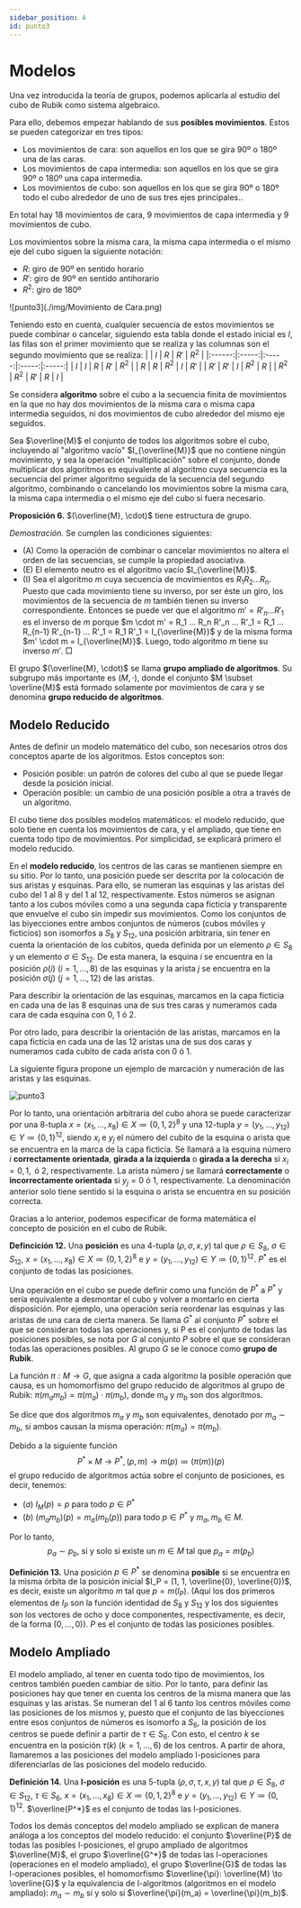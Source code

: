 ```yaml
---
sidebar_position: 4
id: punto3
---
```


# Modelos

Una vez introducida la teoría de grupos, podemos aplicarla al estudio del cubo de Rubik como sistema algebraico. 

Para ello, debemos empezar hablando de sus **posibles movimientos**. Estos se pueden categorizar en tres tipos:
- Los movimientos de cara: son aquellos en los que se gira 90º o 180º una de las caras. 
- Los movimientos de capa intermedia: son aquellos en los que se gira 90º o 180º una capa intermedia. 
- Los movimientos de cubo: son aquellos en los que se gira 90º o 180º todo el cubo alrededor de uno de sus tres ejes principales..

En total hay 18 movimientos de cara, 9 movimientos de capa intermedia y 9 movimientos de cubo.

Los movimientos sobre la misma cara, la misma capa intermedia o el mismo eje del cubo siguen la siguiente notación: 
- $R$: giro de 90º en sentido horario
- $R'$: giro de 90º en sentido antihorario
- $R^2$: giro de 180º

![punto3](./img/Movimiento de Cara.png)

Teniendo esto en cuenta, cualquier secuencia de estos movimientos se puede combinar o cancelar, siguiendo esta tabla donde el estado inicial es $I$, las filas son el primer movimiento que se realiza y las columnas son el segundo movimiento que se realiza:
|        | $I$   | $R$   | $R'$  | $R^2$ |
|:------:|:-----:|:-----:|:-----:|:-----:|
| $I$    | $I$   | $R$   | $R'$  | $R^2$ |
| $R$    | $R$   | $R^2$ | $I$   | $R'$  |
| $R'$   | $R'$  | $I$   | $R^2$ | $R$   |
| $R^2$  | $R^2$ | $R'$  | $R$   | $I$   |

Se considera **algoritmo** sobre el cubo a la secuencia finita de movimientos en la que no hay dos movimientos de la misma cara o misma capa intermedia seguidos, ni dos movimientos de cubo alrededor del mismo eje seguidos. 

Sea $\overline{M}$ el conjunto de todos los algoritmos sobre el cubo, incluyendo al "algoritmo vacío" $I_{\overline{M}}$ que no contiene ningún movimiento, y sea la operación "multiplicación" sobre el conjunto, donde multiplicar dos algoritmos es equivalente al algoritmo cuya secuencia es la secuencia del primer algoritmo seguida de la secuencia del segundo algoritmo, combinando o cancelando los movimientos sobre la misma cara, la misma capa intermedia o el mismo eje del cubo si fuera necesario.

**Proposición 6.** $(\overline{M}, \cdot)$ tiene estructura de grupo.

_Demostración._ Se cumplen las condiciones siguientes:
- (A) Como la operación de combinar o cancelar movimientos no altera el orden de las secuencias, se cumple la propiedad asociativa.
- (E) El elemento neutro es el algoritmo vacío $I_{\overline{M}}$.
- (I) Sea el algoritmo $m$ cuya secuencia de movimientos es $R_1 R_2 ... R_n$. Puesto que cada movimiento tiene su inverso, por ser éste un giro, los movimientos de la secuencia de $m$ también tienen su inverso correspondiente. Entonces se puede ver que el algoritmo $m' = R'_n ... R'_1$ es el inverso de $m$ porque $m \cdot m' = R_1 ... R_n R'_n ... R'_1 = R_1 ... R_{n-1} R'_{n-1} ... R'_1 = R_1 R'_1 = I_{\overline{M}}$ y de la misma forma $m' \cdot m = I_{\overline{M}}$. Luego, todo algoritmo $m$ tiene su inverso $m'$. $\Box$

El grupo $(\overline{M}, \cdot)$ se llama **grupo ampliado de algoritmos**. Su subgrupo más importante es $(M, \cdot)$, donde el conjunto $M \subset \overline{M}$ está formado solamente por movimientos de cara y se denomina **grupo reducido de algoritmos**.

## Modelo Reducido

Antes de definir un modelo matemático del cubo, son necesarios otros dos conceptos aparte de los algoritmos. Estos conceptos son:
- Posición posible: un patrón de colores del cubo al que se puede llegar desde la posición inicial.
- Operación posible: un cambio de una posición posible a otra a través de un algoritmo.

El cubo tiene dos posibles modelos matemáticos: el modelo reducido, que solo tiene en cuenta los movimientos de cara, y el ampliado, que tiene en cuenta todo tipo de movimientos. Por simplicidad, se explicará primero el modelo reducido.

En el **modelo reducido**, los centros de las caras se mantienen siempre en su sitio. Por lo tanto, una posición puede ser descrita por la colocación de sus aristas y esquinas. Para ello, se numeran las esquinas y las aristas del cubo del 1 al 8 y del 1 al 12, respectivamente. Estos números se asignan tanto a los cubos móviles como a una segunda capa ficticia y transparente que envuelve el cubo sin impedir sus movimientos. Como los conjuntos de las biyecciones entre ambos conjuntos de números (cubos móviles y ficticios) son isomorfos a $S_8$ y $S_{12}$, una posición arbitraria, sin tener en cuenta la orientación de los cubitos, queda definida por un elemento $\rho \in S_8$ y un elemento $\sigma \in S_{12}$. De esta manera, la esquina $i$ se encuentra en la posición $\rho (i)$ ($i = 1, ..., 8$) de las esquinas y la arista $j$ se encuentra en la posición $\sigma (j)$ ($j = 1, ..., 12$) de las aristas.

Para describir la orientación de las esquinas, marcamos en la capa ficticia en cada una de las 8 esquinas una de sus tres caras y numeramos cada cara de cada esquina con 0, 1 ó 2.

Por otro lado, para describir la orientación de las aristas, marcamos en la capa ficticia en cada una de las 12 aristas una de sus dos caras  y numeramos cada cubito de cada arista con 0 ó 1.

La siguiente figura propone un ejemplo de marcación y numeración de las aristas y las esquinas.

![punto3](./img/orientacion.png)

Por lo tanto, una orientación arbitraria del cubo ahora se puede caracterizar por una 8-tupla $x = (x_1, ..., x_8) \in X \coloneqq \{0, 1, 2\}^8$ y una 12-tupla $y = (y_1, ..., y_{12}) \in Y \coloneqq \{0, 1\}^{12}$, siendo $x_i$ e $y_j$ el número del cubito de la esquina o arista que se encuentra en la marca de la capa ficticia. Se llamará a la esquina número $i$ **correctamente orientada**, **girada a la izquierda** o **girada a la derecha** si $x_i = 0, 1, \text{ ó } 2$, respectivamente. La arista número $j$ se llamará **correctamente** o **incorrectamente orientada** si $y_j = 0 \text{ ó } 1$, respectivamente. La denominación anterior solo tiene sentido si la esquina o arista se encuentra en su posición correcta.

Gracias a lo anterior, podemos especificar de forma matemática el concepto de posición en el cubo de Rubik.

**Defincición 12.** Una **posición** es una 4-tupla $(\rho, \sigma, x, y)$ tal que $\rho \in S_8$, $\sigma \in S_{12}$, $x = (x_1, ..., x_8) \in X \coloneqq \{0, 1, 2\}^8$ e $y = (y_1, ..., y_{12}) \in Y \coloneqq \{0, 1\}^{12}$. $P^*$ es el conjunto de todas las posiciones.

Una operación en el cubo se puede definir como una función de $P^*$ a $P^*$ y sería equivalente a desmontar el cubo y volver a montarlo en cierta disposición. Por ejemplo, una operación sería reordenar las esquinas y las aristas de una cara de cierta manera. Se llama $G^*$ al conjunto $P^*$ sobre el que se consideran todas las operaciones y, si P es el conjunto de todas las posiciones posibles, se nota por $G$ al conjunto $P$ sobre el que se consideran todas las operaciones posibles. Al grupo $G$ se le conoce como **grupo de Rubik**.

La función $\pi: M \to G$, que asigna a cada algoritmo la posible operación que causa, es un homomorfismo del grupo reducido de algoritmos al grupo de Rubik: $\pi(m_a m_b) = \pi(m_a) \cdot \pi(m_b)$, donde $m_a$ y $m_b$ son dos algoritmos. 

Se dice que dos algoritmos $m_a$ y $m_b$ son equivalentes, denotado por $m_a \sim m_b$, si ambos causan la misma operación: $\pi(m_a)=\pi(m_b)$.

Debido a la siguiente función
$$
    P^* \times M \to P^*, (p, m) \to m(p) \coloneqq (\pi(m))(p)
$$
el grupo reducido de algoritmos actúa sobre el conjunto de posiciones, es decir, tenemos:
- $(a)$ $I_M(p) = p$ para todo $p \in P^*$
- $(b)$ $(m_am_b)(p) = m_a(m_b(p))$ para todo $p \in P^*$ y $m_a, m_b \in M$.

Por lo tanto, 
$$
    p_a \sim p_b \text{, si y solo si existe un } m \in M \text{ tal que } p_a = m(p_b)
$$

**Definición 13.** Una posición $p \in P^*$ se denomina **posible** si se encuentra en la misma órbita de la posición inicial $I_P = (1, 1, \overline{0}, \overline{0})$, es decir, existe un algoritmo $m$ tal que $p = m(I_P)$. (Aquí los dos primeros elementos de $I_P$ son la función identidad de $S_8$ y $S_{12}$ y los dos siguientes son los vectores de ocho y doce componentes, respectivamente, es decir, de la forma $(0, ..., 0)$). $P$ es el conjunto de todas las posiciones posibles.

## Modelo Ampliado

El modelo ampliado, al tener en cuenta todo tipo de movimientos, los centros también pueden cambiar de sitio. Por lo tanto, para definir las posiciones hay que tener en cuenta los centros de la misma manera que las esquinas y las aristas. Se numeran del 1 al 6 tanto los centros móviles como las posiciones de los mismos y, puesto que el conjunto de las biyecciones entre esos conjuntos de números es isomorfo a $S_6$, la posición de los centros se puede definir a partir de $\tau \in S_6$. Con esto, el centro $k$ se encuentra en la posición $\tau (k)$ ($k = 1, ..., 6$) de los centros. A partir de ahora, llamaremos a las posiciones del modelo ampliado l-posiciones para diferenciarlas de las posiciones del modelo reducido.

**Definición 14.** Una **l-posición** es una 5-tupla $(\rho, \sigma, \tau, x, y)$ tal que $\rho \in S_8$, $\sigma \in S_{12}$, $\tau \in S_6$, $x = (x_1, ..., x_8) \in X \coloneqq \{0, 1, 2\}^8$ e $y = (y_1, ..., y_{12}) \in Y \coloneqq \{0, 1\}^{12}$. $\overline{P^*}$ es el conjunto de todas las l-posiciones.

Todos los demás conceptos del modelo ampliado se explican de manera análoga a los conceptos del modelo reducido: el conjunto $\overline{P}$ de todas las posibles l-posiciones, el grupo ampliado de algoritmos $\overline{M}$, el grupo $\overline{G^*}$ de todas las l-operaciones (operaciones en el modelo ampliado), el grupo $\overline{G}$ de todas las l-operaciones posibles, el homomorfismo $\overline{\pi}: \overline{M} \to \overline{G}$ y la equivalencia de l-algoritmos (algoritmos en el modelo ampliado): $m_a \sim m_b$ si y solo si $\overline{\pi}(m_a) = \overline{\pi}(m_b)$.
